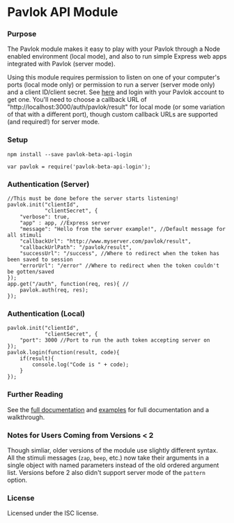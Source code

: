 # Pavlok API Module

### Purpose
The Pavlok module makes it easy to play with your Pavlok through a Node enabled environment (local mode), and also to run simple Express web apps integrated with Pavlok (server mode).

Using this module requires permission to listen on one of your computer's ports (local mode only) or permission to run a server (server mode only) and a client ID/client secret. See [here](http://pavlok-mvp.herokuapp.com/oauth/applications) and login with your Pavlok account to get one. You'll need to choose a callback URL of "http://localhost:3000/auth/pavlok/result" for local mode (or some variation of that with a different port), though custom callback URLs are supported (and required!) for server mode.

### Setup
```
npm install --save pavlok-beta-api-login
```
```
var pavlok = require('pavlok-beta-api-login');
```

### Authentication (Server)
```
//This must be done before the server starts listening!
pavlok.init("clientId", 
			"clientSecret", {
	"verbose": true,
	"app" : app, //Express server
	"message": "Hello from the server example!", //Default message for all stimuli
	"callbackUrl": "http://www.myserver.com/pavlok/result", 
	"callbackUrlPath": "/pavlok/result",
	"successUrl": "/success", //Where to redirect when the token has been saved to session
	"errorUrl": "/error" //Where to redirect when the token couldn't be gotten/saved
});
app.get("/auth", function(req, res){ //
	pavlok.auth(req, res);
});
```

### Authentication (Local)
```
pavlok.init("clientId", 
			"clientSecret", {
	"port": 3000 //Port to run the auth token accepting server on
});
pavlok.login(function(result, code){
	if(result){
		console.log("Code is " + code);
	}
});
```

### Further Reading
See the [full documentation](https://github.com/Behavioral-Technology-Group/Pavlok_Node_Module/wiki) and [examples](https://github.com/Behavioral-Technology-Group/Pavlok-Node-Samples) for full documentation and a walkthrough. 

### Notes for Users Coming from Versions < 2
Though simliar, older versions of the module use slightly different syntax.
All the stimuli messages (`zap`, `beep`, etc.) now take their arguments in a 
single object with named parameters instead of the old ordered argument list.
Versions before 2 also didn't support server mode of the `pattern` option.

### License
Licensed under the ISC license. 
